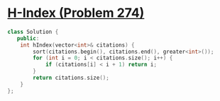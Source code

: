 # [H-Index (Problem 274)](https://leetcode.com/problems/h-index/)


```cpp
class Solution {
   public:
    int hIndex(vector<int>& citations) {
        sort(citations.begin(), citations.end(), greater<int>());
        for (int i = 0; i < citations.size(); i++) {
            if (citations[i] < i + 1) return i;
        }
        return citations.size();
    }
};
```